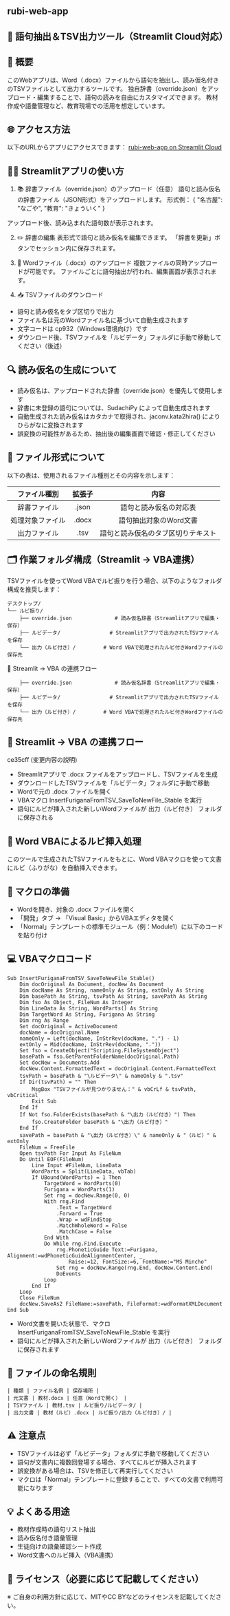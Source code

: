 ## rubi-web-app
## 📝 語句抽出＆TSV出力ツール（Streamlit Cloud対応）

## 📌 概要
このWebアプリは、Word（.docx）ファイルから語句を抽出し、読み仮名付きのTSVファイルとして出力するツールです。
独自辞書（override.json）をアップロード・編集することで、語句の読みを自由にカスタマイズできます。
教材作成や語彙管理など、教育現場での活用を想定しています。

## 🌐 アクセス方法
以下のURLからアプリにアクセスできます：
[rubi-web-app on Streamlit Cloud](https://rubi-web-app-njraef8ijfsvyqk6qxqybr.streamlit.app)




## 🧑‍🏫 Streamlitアプリの使い方
1. 📚 辞書ファイル（override.json）のアップロード（任意）
語句と読み仮名の辞書ファイル（JSON形式）をアップロードします。
形式例：
{
  "名古屋": "なごや",
  "教育": "きょういく"
}


アップロード後、読み込まれた語句数が表示されます。

2. ✏️ 辞書の編集
表形式で語句と読み仮名を編集できます。
「辞書を更新」ボタンでセッション内に保存されます。

3. 📄 Wordファイル（.docx）のアップロード
複数ファイルの同時アップロードが可能です。
ファイルごとに語句抽出が行われ、編集画面が表示されます。

4. 📥 TSVファイルのダウンロード
- 語句と読み仮名をタブ区切りで出力
- ファイル名は元のWordファイル名に基づいて自動生成されます
- 文字コードは cp932（Windows環境向け）です
- ダウンロード後、TSVファイルを「ルビデータ」フォルダに手動で移動してください（後述）

## 🔍 読み仮名の生成について
- 読み仮名は、アップロードされた辞書（override.json）を優先して使用します
- 辞書に未登録の語句については、SudachiPy によって自動生成されます
- 自動生成された読み仮名はカタカナで取得され、jaconv.kata2hira() によりひらがなに変換されます
- 誤変換の可能性があるため、抽出後の編集画面で確認・修正してください

## 📁 ファイル形式について
以下の表は、使用されるファイル種別とその内容を示します：

| ファイル種別 | 拡張子 | 内容 | 
|:---:|:---:|:---:|
| 辞書ファイル | .json | 語句と読み仮名の対応表 | 
| 処理対象ファイル | .docx | 語句抽出対象のWord文書 | 
| 出力ファイル | .tsv | 語句と読み仮名のタブ区切りテキスト | 

## 🗂️ 作業フォルダ構成（Streamlit → VBA連携）

TSVファイルを使ってWord VBAでルビ振りを行う場合、以下のようなフォルダ構成を推奨します：
```
デスクトップ/
└── ルビ振り/
    ├── override.json              # 読み仮名辞書（Streamlitアプリで編集・保存）
    ├── ルビデータ/                # Streamlitアプリで出力されたTSVファイルを保存
    └── 出力（ルビ付き）/         # Word VBAで処理されたルビ付きWordファイルの保存先
```
🔄 Streamlit → VBA の連携フロー

```
    ├── override.json              # 読み仮名辞書（Streamlitアプリで編集・保存）
    ├── ルビデータ/                # Streamlitアプリで出力されたTSVファイルを保存
    └── 出力（ルビ付き）/         # Word VBAで処理されたルビ付きWordファイルの保存先
```

## 🔄 Streamlit → VBA の連携フロー
 ce35cff (変更内容の説明)
- Streamlitアプリで .docx ファイルをアップロードし、TSVファイルを生成
- ダウンロードしたTSVファイルを「ルビデータ」フォルダに手動で移動
- Wordで元の .docx ファイルを開く
- VBAマクロ InsertFuriganaFromTSV_SaveToNewFile_Stable を実行
- 語句にルビが挿入された新しいWordファイルが 出力（ルビ付き） フォルダに保存される

## 🧩 Word VBAによるルビ挿入処理
このツールで生成されたTSVファイルをもとに、Word VBAマクロを使って文書にルビ（ふりがな）を自動挿入できます。

## 🔧 マクロの準備
- Wordを開き、対象の .docx ファイルを開く
- 「開発」タブ → 「Visual Basic」からVBAエディタを開く
- 「Normal」テンプレートの標準モジュール（例：Module1）に以下のコードを貼り付け

## 💻 VBAマクロコード
```vba
Sub InsertFuriganaFromTSV_SaveToNewFile_Stable()
    Dim docOriginal As Document, docNew As Document
    Dim docName As String, nameOnly As String, extOnly As String
    Dim basePath As String, tsvPath As String, savePath As String
    Dim fso As Object, FileNum As Integer
    Dim LineData As String, WordParts() As String
    Dim TargetWord As String, Furigana As String
    Dim rng As Range
    Set docOriginal = ActiveDocument
    docName = docOriginal.Name
    nameOnly = Left(docName, InStrRev(docName, ".") - 1)
    extOnly = Mid(docName, InStrRev(docName, "."))
    Set fso = CreateObject("Scripting.FileSystemObject")
    basePath = fso.GetParentFolderName(docOriginal.Path)
    Set docNew = Documents.Add
    docNew.Content.FormattedText = docOriginal.Content.FormattedText
    tsvPath = basePath & "\ルビデータ\" & nameOnly & ".tsv"
    If Dir(tsvPath) = "" Then
        MsgBox "TSVファイルが見つかりません：" & vbCrLf & tsvPath, vbCritical
        Exit Sub
    End If
    If Not fso.FolderExists(basePath & "\出力（ルビ付き）") Then
        fso.CreateFolder basePath & "\出力（ルビ付き）"
    End If
    savePath = basePath & "\出力（ルビ付き）\" & nameOnly & "（ルビ）" & extOnly
    FileNum = FreeFile
    Open tsvPath For Input As FileNum
    Do Until EOF(FileNum)
        Line Input #FileNum, LineData
        WordParts = Split(LineData, vbTab)
        If UBound(WordParts) = 1 Then
            TargetWord = WordParts(0)
            Furigana = WordParts(1)
            Set rng = docNew.Range(0, 0)
            With rng.Find
                .Text = TargetWord
                .Forward = True
                .Wrap = wdFindStop
                .MatchWholeWord = False
                .MatchCase = False
            End With
            Do While rng.Find.Execute
                rng.PhoneticGuide Text:=Furigana, Alignment:=wdPhoneticGuideAlignmentCenter, _
                    Raise:=12, FontSize:=6, FontName:="MS Mincho"
                Set rng = docNew.Range(rng.End, docNew.Content.End)
                DoEvents
            Loop
        End If
    Loop
    Close FileNum
    docNew.SaveAs2 FileName:=savePath, FileFormat:=wdFormatXMLDocument
End Sub
```
- Word文書を開いた状態で、マクロ InsertFuriganaFromTSV_SaveToNewFile_Stable を実行
- 語句にルビが挿入された新しいWordファイルが 出力（ルビ付き） フォルダに保存されます

## 📂 ファイルの命名規則

```
| 種類 | ファイル名例 | 保存場所 | 
| 元文書 | 教材.docx | 任意（Wordで開く） | 
| TSVファイル | 教材.tsv | ルビ振り/ルビデータ/ | 
| 出力文書 | 教材（ルビ）.docx | ルビ振り/出力（ルビ付き）/ | 
```

## ⚠️ 注意点
- TSVファイルは必ず「ルビデータ」フォルダに手動で移動してください
- 語句が文書内に複数回登場する場合、すべてにルビが挿入されます
- 誤変換がある場合は、TSVを修正して再実行してください
- マクロは「Normal」テンプレートに登録することで、すべての文書で利用可能になります

## 💡 よくある用途
- 教材作成時の語句リスト抽出
- 読み仮名付き語彙管理
- 生徒向けの語彙確認シート作成
- Word文書へのルビ挿入（VBA連携）

## 📄 ライセンス（必要に応じて記載してください）
※ ご自身の利用方針に応じて、MITやCC BYなどのライセンスを記載してください。
